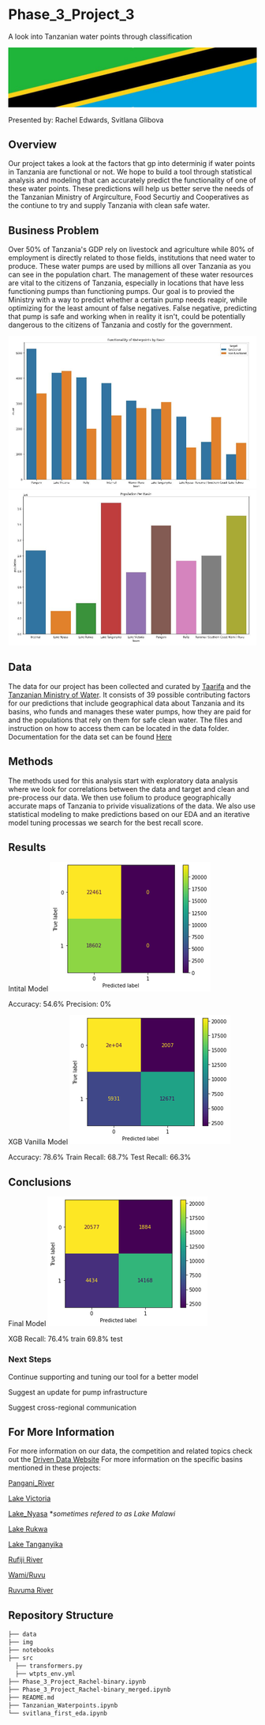 # Phase_3_Project_3
A look into Tanzanian water points through classification



![longboi](./img/longboi.JPG)

Presented by: Rachel Edwards, Svitlana Glibova

## Overview
Our project takes a look at the factors that gp into determinig if water points in Tanzania are functional or not. We hope to build a tool through statistical analysis and modeling that can accurately predict the functionality of one of these water points. These predictions will help us better serve the needs of the Tanzanian Ministry of Argirculture, Food Securtiy and Cooperatives as the contiune to try and supply Tanzania with clean safe water. 


## Business Problem
Over 50% of Tanzania's GDP rely on livestock and agriculture while 80% of employment is directly related to those fields, institutions that need water to produce. These water pumps are used by millions all over Tanzania as you can see in the population chart. The management of these water resources are vital to the citizens of Tanzania, especially in locations that have less functioning pumps than functioning pumps. Our goal is to provied the Ministry with a way to predict whether a certain pump needs reapir, while optimizing for the least amount of false negatives. False negative, predicting that pump is safe and working when in reality it isn't, could be potentially dangerous to the citizens of Tanzania and costly for the government.

![FunctionByBasin](./img/FunctionByBasin.JPG)
![PopulationPerBasin](./img/PopulationPerBasin.JPG)


## Data
The data for our project has been collected and curated by [Taarifa](http://taarifa.org/) and the [Tanzanian Ministry of Water](https://www.maji.go.tz/). It consists of 39 possible contributing factors for our predictions that include geographical data about Tanzania and its basins, who funds and manages these water pumps, how they are paid for and the populations that rely on them for safe clean water. The files and instruction on how to access them can be located in the data folder. Documentation for the data set can be found [Here](https://www.drivendata.org/competitions/7/pump-it-up-data-mining-the-water-table/page/25/)


## Methods
The methods used for this analysis start with exploratory data analysis where we look for correlations between the data and target and clean and pre-process our data. We then use folium to produce geographically accurate maps of Tanzania to privide visualizations of the data. We also use statistical modeling to make predictions based on our EDA and an iterative model tuning processas we search for the best recall score.


## Results
Intital Model
![initial_model](./img/initial_model.png)

Accuracy: 54.6%
Precision: 0%

XGB Vanilla Model
![xgb_vanilla](./img/xgb_vanilla.png)

Accuracy: 78.6%
Train Recall: 68.7%
Test Recall: 66.3%

## Conclusions
Final Model
![xgb_tuned](./img/xgb_tuned.png)

XGB Recall: 76.4% train
	    69.8% test

### Next Steps
Continue supporting and tuning our tool for a better model

Suggest an update for pump infrastructure

Suggest cross-regional communication

## For More Information
For more information on our data, the competition and related topics check out the [Driven Data Website](https://www.drivendata.org/competitions/7/pump-it-up-data-mining-the-water-table/page/23/)
For more information on the specific basins mentioned in these projects:

[Pangani_River](https://en.wikipedia.org/wiki/Pangani_River)

[Lake Victoria](https://en.wikipedia.org/wiki/Lake_Victoria)

[Lake_Nyasa](https://en.wikipedia.org/wiki/Lake_Malawi) **sometimes refered to as Lake Malawi*

[Lake Rukwa](https://en.wikipedia.org/wiki/Lake_Rukwa)

[Lake Tanganyika](https://en.wikipedia.org/wiki/Lake_Tanganyika)

[Rufiji River](https://en.wikipedia.org/wiki/Rufiji_River)

[Wami/Ruvu](https://en.wikipedia.org/wiki/Wami_River)

[Ruvuma River](https://en.wikipedia.org/wiki/Ruvuma_River)

## Repository Structure
```
├── data
├── img
├── notebooks
├── src
  ├── transformers.py
  ├── wtpts_env.yml
├── Phase_3_Project_Rachel-binary.ipynb
├── Phase_3_Project_Rachel-binary_merged.ipynb
├── README.md
├── Tanzanian_Waterpoints.ipynb
└── svitlana_first_eda.ipynb
```
